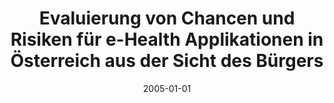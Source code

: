 ---
abstract: ''
authors:
- Josef A. Baumgartner
date: '2005-01-01'
featured: false
publication_types:
- '7'
publishDate: '2005-01-01'
title: Evaluierung von Chancen und Risiken für e-Health Applikationen in Österreich
  aus der Sicht des Bürgers
url_pdf: ''
---